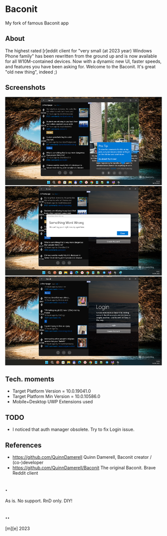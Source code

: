 # Baconit
My fork of famous Baconit app

## About
The highest rated [r]eddit client for "very small (at 2023 year) Windows Phone family"  has been rewritten from the ground up and is now available for all W10M-contained devices. Now with a dynamic new UI, faster speeds, and features you have been asking for. Welcome to the Baconit. It's great "old new thing", indeed ;)

## Screenshots
![](Images/shot1.png)
![](Images/shot2.png)
![](Images/shot3.png)

## Tech. moments
- Target Platform Version = 10.0.19041.0
- Target Platform Min Version = 10.0.10586.0
- Mobile+Desktop UWP Extensions used
 

## TODO
- I noticed that auth manager obsolete. Try to fix Login issue.

## References
- https://github.com/QuinnDamerell Quinn Damerell, Baconit creator / (co-)developer
- https://github.com/QuinnDamerell/Baconit The original Baconit. Brave Reddit client

## .
As is. No support. RnD only. DIY!

## ..
[m][e] 2023